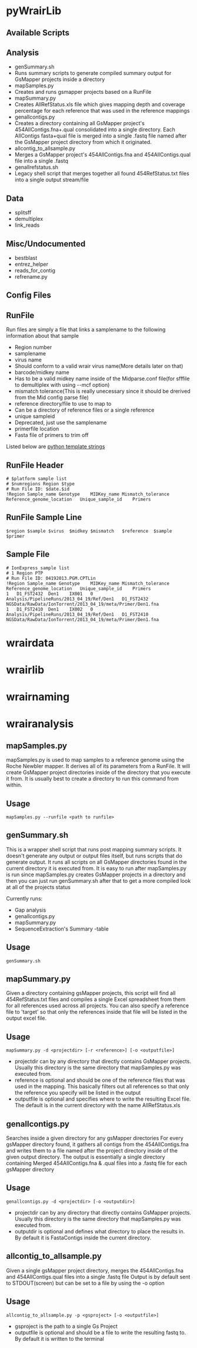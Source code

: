 pyWrairLib
==========

Available Scripts
-----------------

Analysis
--------
* genSummary.sh
 * Runs summary scripts to generate compiled summary output for GsMapper projects inside a directory
* mapSamples.py
 * Creates and runs gsmapper projects based on a RunFile
* mapSummary.py
 * Creates AllRefStatus.xls file which gives mapping depth and coverage percentage for each reference that was
   used in the reference mappings
* genallcontigs.py
 * Creates a directory containing all GsMapper project's 454AllContigs.fna+.qual consolidated into a single directory. Each AllContigs fasta+qual file is merged into a single .fastq file named after the GsMapper project directory from which it originated.
* allcontig_to_allsample.py
 * Merges a GsMapper project's 454AllContigs.fna and 454AllContigs.qual file into a single .fastq
* genallrefstatus.sh
 * Legacy shell script that merges together all found 454RefStatus.txt files into a single output stream/file

Data
----
* splitsff
* demultiplex
* link_reads

Misc/Undocumented
----
* bestblast
* entrez_helper
* reads_for_contig
* refrename.py

Config Files
------------

RunFile
-------

Run files are simply a file that links a samplename to the following information about that sample
* Region number
* samplename
* virus name
 * Should conform to a valid wrair virus name(More details later on that)
* barcode/midkey name
 * Has to be a valid midkey name inside of the Midparse.conf file(for sfffile to demultiplex with using --mcf option)
* mismatch tolerance(This is really unecessary since it should be drerived from the Mid config parse file)
* reference directory/file to use to map to
 * Can be a directory of reference files or a single reference
* unique sampleid
 * Deprecated, just use the samplename
* primerfile location
 * Fasta file of primers to trim off

Listed below are [python template strings](http://docs.python.org/2/library/string.html#template-strings)

RunFile Header
--------------

```
# $platform sample list								
# $numregions Region $type
# Run File ID: $date.$id
!Region	Sample_name	Genotype	MIDKey_name	Mismatch_tolerance	Reference_genome_location	Unique_sample_id	Primers	
```

RunFile Sample Line
-------------------

```
$region	$sample	$virus	$midkey	$mismatch	$reference	$sample	$primer
```

Sample File
-----------

```
# IonExpress sample list								
# 1 Region PTP								
# Run File ID: 04192013.PGM.CPTLin
!Region	Sample_name	Genotype	MIDKey_name	Mismatch_tolerance	Reference_genome_location	Unique_sample_id	Primers	
1	D1_FST2432	Den1	IX001	0	Analysis/PipelineRuns/2013_04_19/Ref/Den1	D1_FST2432	NGSData/RawData/IonTorrent/2013_04_19/meta/Primer/Den1.fna
1	D1_FST2410	Den1	IX002	0	Analysis/PipelineRuns/2013_04_19/Ref/Den1	D1_FST2410	NGSData/RawData/IonTorrent/2013_04_19/meta/Primer/Den1.fna
```

wrairdata
=========

wrairlib
========

wrairnaming
===========

wrairanalysis
=============

mapSamples.py
-------------

mapSamples.py is used to map samples to a reference genome using the Roche Newbler mapper.
It derives all of its parameters from a RunFile.
It will create GsMapper project directories inside of the directory that you execute it from. It is usually best to create a directory to run 
this command from within.

Usage
-----

```
mapSamples.py --runfile <path to runfile>
```

genSummary.sh
-------------

This is a wrapper shell script that runs post mapping summary scripts. It doesn't generate any output or output files itself, but runs scripts that
do generate output.
It runs all scripts on all GsMapper directories found in the current directory it is executed from.
It is easy to run after mapSamples.py is run since mapSamples.py creates GsMapper projects in a directory and then you can just run genSummary.sh 
after that to get a more compiled look at all of the projects status

Currently runs:
* Gap analysis
* genallcontigs.py
* mapSummary.py 
* SequenceExtraction's Summary -table

Usage
-----

```
genSummary.sh
```

mapSummary.py
-------------

Given a directory containing gsMapper projects, this script will find all 454RefStatus.txt files and 
compiles a single Excel spreadsheet from them for all references used across all projects.
You can also specify a reference file to 'target' so that only the references inside that file will be 
listed in the output excel file.

Usage
-----

```
mapSummary.py -d <projectdir> [-r <reference>] [-o <outputfile>]
```

* projectdir can by any directory that directly contains GsMapper projects. Usually this directory is the same directory that mapSamples.py was executed from.
* reference is optional and should be one of the reference files that was used in the mapping. This basically filters out 
all references so that only the reference you specify will be listed in the output
* outputfile is optional and specifies where to write the resulting Excel file. The default is in the current directory with the name AllRefStatus.xls

genallcontigs.py
----------------

Searches inside a given directory for any gsMapper directories
For every gsMapper directory found, it gathers all contigs from the 454AllContigs.fna and writes them to a file named 
after the project directory inside of the given output directory.
The output is essentially a single directory containing Merged 454AllContigs.fna & .qual files into a .fastq file for 
each gsMapper directory

Usage
-----

```
genallcontigs.py -d <projectdir> [-o <outputdir>]
```

* projectdir can by any directory that directly contains GsMapper projects. Usually this directory is the same directory that mapSamples.py was executed from.
* outputdir is optional and defines what directory to place the results in. By default it is FastaContigs inside the current directory.

allcontig_to_allsample.py
-------------------------

Given a single gsMapper project directory, merges the 454AllContigs.fna and 454AllContigs.qual 
files into a single .fastq file Output is by default sent to STDOUT(screen) but can be set to a file by using the -o option

Usage
-----

```
allcontig_to_allsample.py -p <gsproject> [-o <outputfile>]
```

* gsproject is the path to a single Gs Project
* outputfile is optional and should be a file to write the resulting fastq to. By default it is written to the terminal

